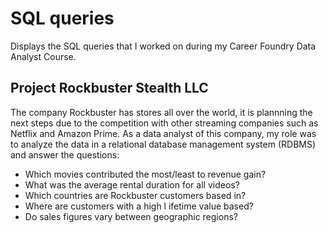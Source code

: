 # SQL queries
Displays the SQL queries that I worked on during my Career Foundry Data Analyst Course.
## Project Rockbuster Stealth LLC
The company Rockbuster has stores all over the world, it is plannning the next steps due to the competition with other streaming companies such as Netflix and Amazon Prime. 
As a data analyst of this company, my role was to analyze the data in a relational database management system (RDBMS) and answer the questions:

* Which movies contributed the most/least to revenue gain?
* What was the average rental duration for all videos?
* Which countries are Rockbuster customers based in?
* Where are customers with a high l ifetime value based?
* Do sales figures vary between geographic regions?
